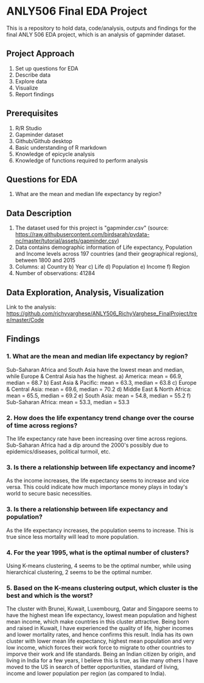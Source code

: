 # ANLY506 Final EDA Project
This is a repository to hold data, code/analysis, outputs and findings for the final ANLY 506 EDA project, which is an analysis of gapminder dataset.

## Project Approach
1. Set up questions for EDA
2. Describe data
3. Explore data
4. Visualize
5. Report findings

## Prerequisites
1. R/R Studio
2. Gapminder dataset
3. Github/Github desktop
4. Basic understanding of R markdown
5. Knowledge of epicycle analysis
6. Knowledge of functions required to perform analysis

## Questions for EDA
1. What are the mean and median life expectancy by region?

## Data Description
1. The dataset used for this project is "gapminder.csv" (source: https://raw.githubusercontent.com/birdsarah/pydata-nc/master/tutorial/assets/gapminder.csv)
2. Data contains demographic information of Life expectancy, Population and Income levels across 197 countries (and their geographical regions), between 1800 and 2015
3. Columns: 
  a) Country
  b) Year
  c) Life
  d) Population
  e) Income
  f) Region
4. Number of observations: 41284

## Data Exploration, Analysis, Visualization
Link to the analysis: https://github.com/richyvarghese/ANLY506_RichyVarghese_FinalProject/tree/master/Code

## Findings
### 1. What are the mean and median life expectancy by region?
Sub-Saharan Africa and South Asia have the lowest mean and median, while Europe & Central Asia has the highest. 
   a) America: mean = 66.9, median = 68.7
   b) East Asia & Pacific: mean = 63.3, median = 63.8
   c) Europe & Central Asia: mean = 69.6, median = 70.2
   d) Middle East & North Africa: mean = 65.5, median = 69.2
   e) South Asia: mean = 54.8, median = 55.2
   f) Sub-Saharan Africa: mean = 53.3, median = 53.3
   
### 2. How does the life expentancy trend change over the course of time across regions?
The life expectancy rate have been increasing over time across regions. Sub-Saharan Africa had a dip around the 2000's possibly due to epidemics/diseases, political turmoil, etc.

### 3. Is there a relationship between life expectancy and income?
As the income increases, the life expectancy seems to increase and vice versa. This could indicate how much importance money plays in today's world to secure basic necessities.

### 3. Is there a relationship between life expectancy and population?
As the life expectancy increases, the population seems to increase. This is true since less mortality will lead to more population.

### 4. For the year 1995, what is the optimal number of clusters?
Using K-means clustering, 4 seems to be the optimal number, while using hierarchical clustering, 2 seems to be the optimal number.

### 5. Based on the K-means clustering output, which cluster is the best and which is the worst?
The cluster with Brunei, Kuwait, Luxembourg, Qatar and Singapore seems to have the highest mean life expectancy, lowest mean population and highest mean income, which make countries in this cluster attractive. Being born and raised in Kuwait, I have experienced the quality of life, higher incomes and lower mortality rates, and hence confirms this result.
India has its own cluster with lower mean life expectancy, highest mean population and very low income, which forces their work force to migrate to other countries to imporve their work and life standards. Being an Indian citizen by origin, and living in India for a few years, I believe this is true, as like many others I have moved to the US in search of better opportunities, standard of living, income and lower population per region (as compared to India). 
